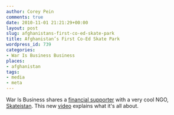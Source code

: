 ```yaml
---
author: Corey Pein
comments: true
date: 2010-11-01 21:21:29+00:00
layout: post
slug: afghanistans-first-co-ed-skate-park
title: Afghanistan’s First Co-Ed Skate Park 
wordpress_id: 739
categories:
- War Is Business Business
places:
- afghanistan
tags:
- media
- meta
---
```


War Is Business shares a [financial supporter](http://kindleproject.org/) with a very cool NGO, [Skateistan](http://www.skateistan.org/). This new [video](http://www.skateistan.org/skateistan_blog/watch-nine-minute-skateistan-documentary) explains what it's all about.


